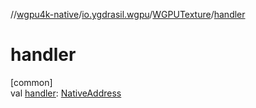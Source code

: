 //[wgpu4k-native](../../../index.md)/[io.ygdrasil.wgpu](../index.md)/[WGPUTexture](index.md)/[handler](handler.md)

# handler

[common]\
val [handler](handler.md): [NativeAddress](../../ffi/-native-address/index.md)